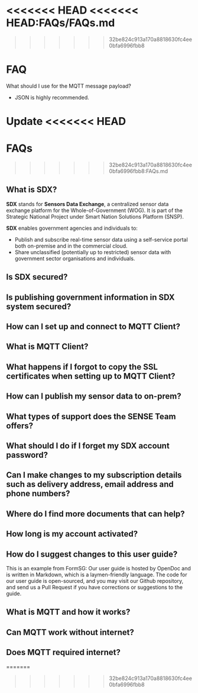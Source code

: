 <<<<<<< HEAD
<<<<<<< HEAD:FAQs/FAQs.md
=======
>>>>>>> 32be824c913a170a8818630fc4ee0bfa6996fbb8
# FAQ
What should I use for the MQTT message payload?
- JSON is highly recommended.

Update
<<<<<<< HEAD
=======
# FAQs


>>>>>>> 32be824c913a170a8818630fc4ee0bfa6996fbb8:FAQs.md

## What is SDX? 

**SDX** stands for **Sensors Data Exchange**, a centralized sensor data exchange platform for the Whole-of-Government (WOG). It is part of the Strategic National Project under Smart Nation Solutions Platform (SNSP).

**SDX** enables government agencies and individuals to:

- Publish and subscribe real-time sensor data using a self-service portal both on-premise and in the commercial cloud.
- Share unclassified (potentially up to restricted) sensor data with government sector organisations and individuals.

## Is SDX secured?

## Is publishing government information in SDX system secured? 

## How can I set up and connect to MQTT Client?

## What is MQTT Client? 

## What happens if I forgot to copy the SSL certificates when setting up to MQTT Client?

## How can I publish my sensor data to on-prem?

## What types of support does the SENSE Team offers?

## What should I do if I forget my SDX account password?

## Can I make changes to my subscription details such as delivery address, email address and phone numbers?

## Where do I find more documents that can help?

## How long is my account activated?

## How do I suggest changes to this user guide?

This is an example from FormSG:
Our user guide is hosted by OpenDoc and is written in Markdown, which is a laymen-friendly language. The code for our user guide is open-sourced, and you may visit our Github repository, and send us a Pull Request if you have corrections or suggestions to the guide.

## What is MQTT and how it works?

## Can MQTT work without internet?

## Does MQTT required internet?
=======
>>>>>>> 32be824c913a170a8818630fc4ee0bfa6996fbb8
